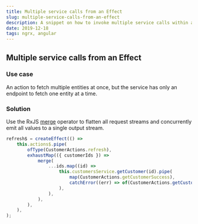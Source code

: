 ```yaml
---
title: Multiple service calls from an Effect
slug: multiple-service-calls-from-an-effect
description: A snippet on how to invoke multiple service calls within a single NgRx Effect.
date: 2019-12-18
tags: ngrx, angular
---
```


## Multiple service calls from an Effect

### Use case

An action to fetch multiple entities at once, but the service has only an endpoint to fetch one entity at a time.

### Solution

Use the RxJS [merge](https://rxjs.dev/api/index/function/merge) operator to flatten all request streams and concurrently emit all values to a single output stream.

```ts
refresh$ = createEffect(() =>
	this.actions$.pipe(
		ofType(CustomerActions.refresh),
		exhaustMap(({ customerIds }) =>
			merge(
				...ids.map((id) =>
					this.customersService.getCustomer(id).pipe(
						map(CustomerActions.getCustomerSuccess),
						catchError((err) => of(CustomerActions.getCustomerFailed(id, err.message))),
					),
				),
			),
		),
	),
);
```
